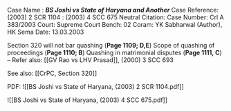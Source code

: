 Case Name : ***BS Joshi vs State of Haryana and Another***
Case Reference: (2003) 2 SCR 1104 :  (2003) 4 SCC 675
Neutral Citation:
Case Number: Crl A 383/2003
Court: Supreme Court
Bench: 02
Coram: YK Sabharwal (Author), HK Sema
Date: 13.03.2003

Section 320 will not bar quashing (**Page 1109; D,E**)
	Scope of quashing of proceedings (**Page 1110; B**)
	Quashing in matrimonial disputes (**Page 1111, C**)
–
Refer also:
[[GV Rao vs LHV Prasad]], (2000) 3 SCC 693

See also:
[[CrPC, Section 320]] 

PDF:
![[BS Joshi vs State of Haryana, (2003) 2 SCR 1104.pdf]]


![[BS Joshi vs State of Haryana, (2003) 4 SCC 675.pdf]]
